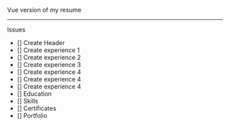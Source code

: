 Vue version of my resume

---

Issues

- [] Create Header
- [] Create experience 1
- [] Create experience 2
- [] Create experience 3
- [] Create experience 4
- [] Create experience 4
- [] Create experience 4
- [] Education
- [] Skills
- [] Certificates
- [] Portfolio

